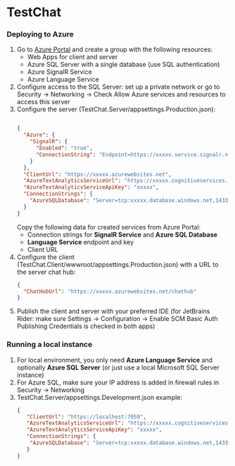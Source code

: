 ﻿# TestChat

### Deploying to Azure

1. Go to [Azure Portal](https://portal.azure.com/) and create a group with the following resources:
    * Web Apps for client and server
    * Azure SQL Server with a single database (use SQL authentication)
    * Azure SignalR Service
    * Azure Language Service
2. Configure access to the SQL Server: set up a private network or go to Security -> Networking -> Check Allow Azure
   services and resources to access this server
3. Configure the server (TestChat.Server/appsettings.Production.json):
   ```json

   {
     "Azure": {
       "SignalR": {
         "Enabled": "true",
         "ConnectionString": "Endpoint=https://xxxxx.service.signalr.net;AccessKey=xxxxx=;Version=1.0;"
       }
     },
     "ClientUrl": "https://xxxxx.azurewebsites.net",
     "AzureTextAnalyticsServiceUrl": "https://xxxxx.cognitiveservices.azure.com/",
     "AzureTextAnalyticsServiceApiKey": "xxxxx",
     "ConnectionStrings": {
       "AzureSQLDatabase": "Server=tcp:xxxxx.database.windows.net,1433;Initial Catalog=xxxxx;Persist Security Info=False;User ID=xxxxx;Password=xxxxx;MultipleActiveResultSets=False;Encrypt=True;TrustServerCertificate=False;Connection Timeout=30;"
     }
   }
   ```
   Copy the following data for created services from Azure Portal:
    * Connection strings for **SignalR Service** and **Azure SQL Database**
    * **Language Service** endpoint and key
    * Client URL
4. Configure the client (TestChat.Client/wwwroot/appsettings.Production.json) with a URL to the server chat hub:
   ```json
   {
     "ChatHubUrl": "https://xxxxx.azurewebsites.net/chathub"
   }
   ```
5. Publish the client and server with your preferred IDE (for JetBrains Rider: make sure Settings -> Configuration ->
   Enable SCM Basic Auth Publishing Credentials is checked in both apps)

### Running a local instance

1. For local environment, you only need **Azure Language Service** and optionally **Azure SQL Server** (or just use a
   local Microsoft SQL Server instance)
2. For Azure SQL, make sure your IP address is added in firewall rules in Security -> Networking
3. TestChat.Server/appsettings.Development.json example:
   ```json
   {
      "ClientUrl": "https://localhost:7059",
      "AzureTextAnalyticsServiceUrl": "https://xxxxx.cognitiveservices.azure.com/",
      "AzureTextAnalyticsServiceApiKey": "xxxxx",
      "ConnectionStrings": {
       "AzureSQLDatabase": "Server=tcp:xxxxx.database.windows.net,1433;Initial Catalog=xxxxx;Persist Security Info=False;User ID=xxxxx;Password=xxxxx;MultipleActiveResultSets=False;Encrypt=True;TrustServerCertificate=False;Connection Timeout=30;"
      }
   }
   ```